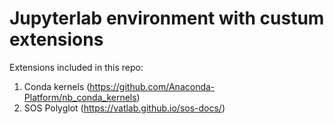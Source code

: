# Jupyterlab environment with custum extensions


Extensions included in this repo: 
1. Conda kernels (https://github.com/Anaconda-Platform/nb_conda_kernels)
2. SOS Polyglot (https://vatlab.github.io/sos-docs/)
